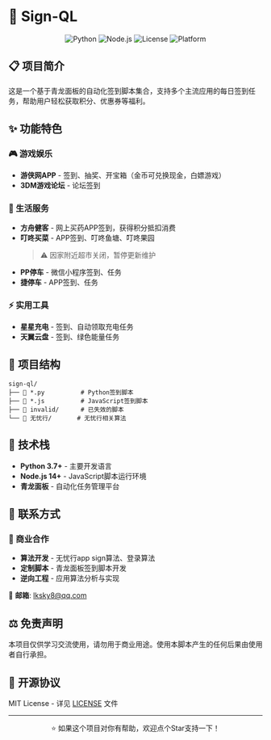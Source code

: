 # 🎯 Sign-QL

<p align="center">
  <img src="https://img.shields.io/badge/Python-3.7+-blue.svg" alt="Python">
  <img src="https://img.shields.io/badge/Node.js-14+-green.svg" alt="Node.js">
  <img src="https://img.shields.io/badge/License-MIT-yellow.svg" alt="License">
  <img src="https://img.shields.io/badge/Platform-青龙面板-orange.svg" alt="Platform">
</p>

## 📋 项目简介

这是一个基于青龙面板的自动化签到脚本集合，支持多个主流应用的每日签到任务，帮助用户轻松获取积分、优惠券等福利。

## ✨ 功能特色

### 🎮 游戏娱乐
- **游侠网APP** - 签到、抽奖、开宝箱（金币可兑换现金，白嫖游戏）
- **3DM游戏论坛** - 论坛签到

### 🛒 生活服务
- **方舟健客** - 网上买药APP签到，获得积分抵扣消费
- **叮咚买菜** - APP签到、叮咚鱼塘、叮咚果园
  > ⚠️ 因家附近超市关闭，暂停更新维护
- **PP停车** - 微信小程序签到、任务
- **捷停车** - APP签到、任务

### ⚡ 实用工具
- **星星充电** - 签到、自动领取充电任务
- **天翼云盘** - 签到、绿色能量任务

## 📁 项目结构

```
sign-ql/
├── 📄 *.py          # Python签到脚本
├── 📄 *.js          # JavaScript签到脚本
├── 📁 invalid/      # 已失效的脚本
└── 📁 无忧行/       # 无忧行相关算法
```

## 🔧 技术栈

- **Python 3.7+** - 主要开发语言
- **Node.js 14+** - JavaScript脚本运行环境
- **青龙面板** - 自动化任务管理平台

## 📧 联系方式

### 💼 商业合作
- **算法开发** - 无忧行app sign算法、登录算法
- **定制脚本** - 青龙面板签到脚本开发
- **逆向工程** - 应用算法分析与实现

📮 **邮箱**: lksky8@qq.com

## ⚖️ 免责声明

本项目仅供学习交流使用，请勿用于商业用途。使用本脚本产生的任何后果由使用者自行承担。

## 📄 开源协议

MIT License - 详见 [LICENSE](LICENSE) 文件

---

<p align="center">
  ⭐ 如果这个项目对你有帮助，欢迎点个Star支持一下！
</p>

